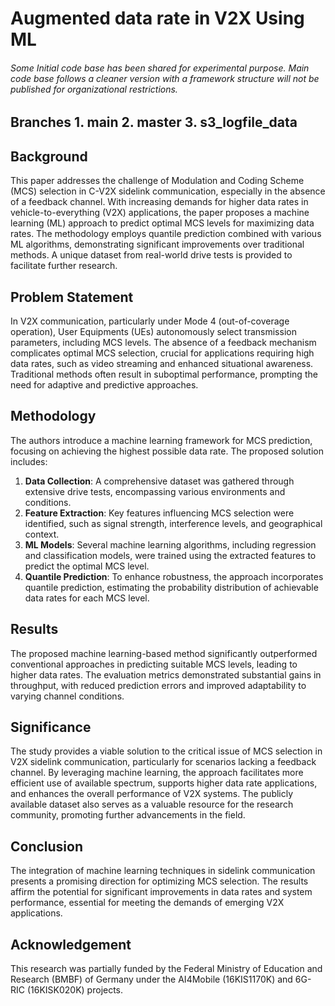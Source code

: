 
# Augmented data rate in V2X Using ML

###### Some Initial code base has been shared for experimental purpose. Main code base follows a cleaner version with a framework structure will not be published for organizational restrictions. 

## Branches 1. main 2. master 3. s3_logfile_data




## Background
This paper addresses the challenge of Modulation and Coding Scheme (MCS) selection in C-V2X sidelink communication, especially in the absence of a feedback channel. With increasing demands for higher data rates in vehicle-to-everything (V2X) applications, the paper proposes a machine learning (ML) approach to predict optimal MCS levels for maximizing data rates. The methodology employs quantile prediction combined with various ML algorithms, demonstrating significant improvements over traditional methods. A unique dataset from real-world drive tests is provided to facilitate further research.

## Problem Statement
In V2X communication, particularly under Mode 4 (out-of-coverage operation), User Equipments (UEs) autonomously select transmission parameters, including MCS levels. The absence of a feedback mechanism complicates optimal MCS selection, crucial for applications requiring high data rates, such as video streaming and enhanced situational awareness. Traditional methods often result in suboptimal performance, prompting the need for adaptive and predictive approaches.

## Methodology
The authors introduce a machine learning framework for MCS prediction, focusing on achieving the highest possible data rate. The proposed solution includes:

1. **Data Collection**: A comprehensive dataset was gathered through extensive drive tests, encompassing various environments and conditions.
2. **Feature Extraction**: Key features influencing MCS selection were identified, such as signal strength, interference levels, and geographical context.
3. **ML Models**: Several machine learning algorithms, including regression and classification models, were trained using the extracted features to predict the optimal MCS level.
4. **Quantile Prediction**: To enhance robustness, the approach incorporates quantile prediction, estimating the probability distribution of achievable data rates for each MCS level.

## Results
The proposed machine learning-based method significantly outperformed conventional approaches in predicting suitable MCS levels, leading to higher data rates. The evaluation metrics demonstrated substantial gains in throughput, with reduced prediction errors and improved adaptability to varying channel conditions.

## Significance
The study provides a viable solution to the critical issue of MCS selection in V2X sidelink communication, particularly for scenarios lacking a feedback channel. By leveraging machine learning, the approach facilitates more efficient use of available spectrum, supports higher data rate applications, and enhances the overall performance of V2X systems. The publicly available dataset also serves as a valuable resource for the research community, promoting further advancements in the field.

## Conclusion
The integration of machine learning techniques in sidelink communication presents a promising direction for optimizing MCS selection. The results affirm the potential for significant improvements in data rates and system performance, essential for meeting the demands of emerging V2X applications.

## Acknowledgement
This research was partially funded by the Federal Ministry of Education and Research (BMBF) of Germany under the AI4Mobile (16KIS1170K) and 6G-RIC (16KISK020K) projects.
